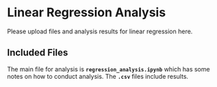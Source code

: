 # Linear Regression Analysis

Please upload files and analysis results for linear regression here.

## Included Files

The main file for analysis is **`regression_analysis.ipynb`** which has some notes on how to conduct analysis. The **`.csv`** files include results.

